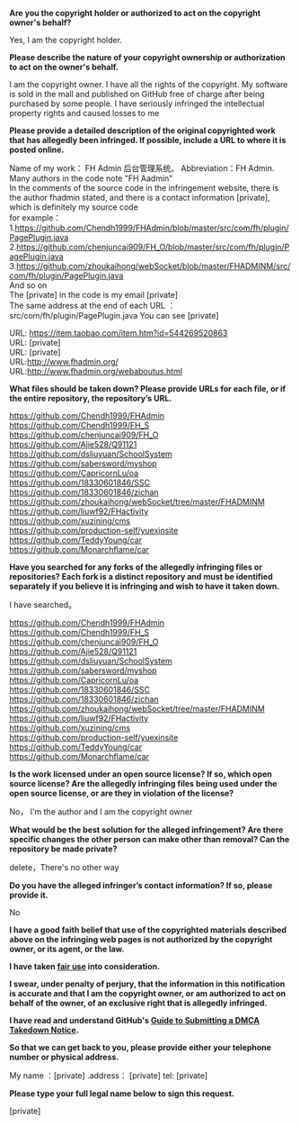 **Are you the copyright holder or authorized to act on the copyright owner's behalf?**  
  
Yes, I am the copyright holder.  
  
**Please describe the nature of your copyright ownership or authorization to act on the owner's behalf.**  
  
I am the copyright owner. I have all the rights of the copyright. My software is sold in the mall and published on GitHub free of charge after being purchased by some people. I have seriously infringed the intellectual property rights and caused losses to me  
  
**Please provide a detailed description of the original copyrighted work that has allegedly been infringed. If possible, include a URL to where it is posted online.**  
  
Name of my work： FH Admin 后台管理系统。 Abbreviation：FH Admin. Many authors in the code note "FH Aadmin"  
In the comments of the source code in the infringement website, there is the author fhadmin stated, and there is a contact information [private], which is definitely my source code  
for example：  
1.https://github.com/Chendh1999/FHAdmin/blob/master/src/com/fh/plugin/PagePlugin.java    
2.https://github.com/chenjuncai909/FH_O/blob/master/src/com/fh/plugin/PagePlugin.java    
3.https://github.com/zhoukaihong/webSocket/blob/master/FHADMINM/src/com/fh/plugin/PagePlugin.java    
And so on  
The [private] in the code is my email [private]  
The same address at the end of each URL ：src/com/fh/plugin/PagePlugin.java You can see [private]  
  
URL: https://item.taobao.com/item.htm?id=544269520863  
URL: [private]    
URL: [private]  
URL:http://www.fhadmin.org/  
URL:http://www.fhadmin.org/webaboutus.html  
  
**What files should be taken down? Please provide URLs for each file, or if the entire repository, the repository’s URL.**  
  
https://github.com/Chendh1999/FHAdmin  
https://github.com/Chendh1999/FH_S  
https://github.com/chenjuncai909/FH_O  
https://github.com/Ajie528/Q91121  
https://github.com/dsliuyuan/SchoolSystem  
https://github.com/sabersword/myshop  
https://github.com/CapricornLu/oa  
https://github.com/18330601846/SSC  
https://github.com/18330601846/zichan  
https://github.com/zhoukaihong/webSocket/tree/master/FHADMINM  
https://github.com/liuwf92/FHactivity  
https://github.com/xuzining/cms  
https://github.com/production-self/yuexinsite  
https://github.com/TeddyYoung/car  
https://github.com/Monarchflame/car  
  
**Have you searched for any forks of the allegedly infringing files or repositories? Each fork is a distinct repository and must be identified separately if you believe it is infringing and wish to have it taken down.**  
  
I have searched。  
  
https://github.com/Chendh1999/FHAdmin  
https://github.com/Chendh1999/FH_S  
https://github.com/chenjuncai909/FH_O  
https://github.com/Ajie528/Q91121  
https://github.com/dsliuyuan/SchoolSystem  
https://github.com/sabersword/myshop  
https://github.com/CapricornLu/oa  
https://github.com/18330601846/SSC  
https://github.com/18330601846/zichan  
https://github.com/zhoukaihong/webSocket/tree/master/FHADMINM  
https://github.com/liuwf92/FHactivity  
https://github.com/xuzining/cms  
https://github.com/production-self/yuexinsite  
https://github.com/TeddyYoung/car  
https://github.com/Monarchflame/car  
  
**Is the work licensed under an open source license? If so, which open source license? Are the allegedly infringing files being used under the open source license, or are they in violation of the license?**  
  
No， I'm the author and I am the copyright owner  
  
**What would be the best solution for the alleged infringement? Are there specific changes the other person can make other than removal? Can the repository be made private?**  
  
delete，There's no other way  
  
**Do you have the alleged infringer’s contact information? If so, please provide it.**  
  
No  
  
**I have a good faith belief that use of the copyrighted materials described above on the infringing web pages is not authorized by the copyright owner, or its agent, or the law.**  
  
**I have taken <a href="https://www.lumendatabase.org/topics/22">fair use</a> into consideration.**  
  
**I swear, under penalty of perjury, that the information in this notification is accurate and that I am the copyright owner, or am authorized to act on behalf of the owner, of an exclusive right that is allegedly infringed.**  
  
**I have read and understand GitHub's <a href="https://help.github.com/articles/guide-to-submitting-a-dmca-takedown-notice/">Guide to Submitting a DMCA Takedown Notice</a>.**  
  
**So that we can get back to you, please provide either your telephone number or physical address.**  
  
My name ：[private] .address： [private] tel: [private]  
  
**Please type your full legal name below to sign this request.**  
  
[private]  
